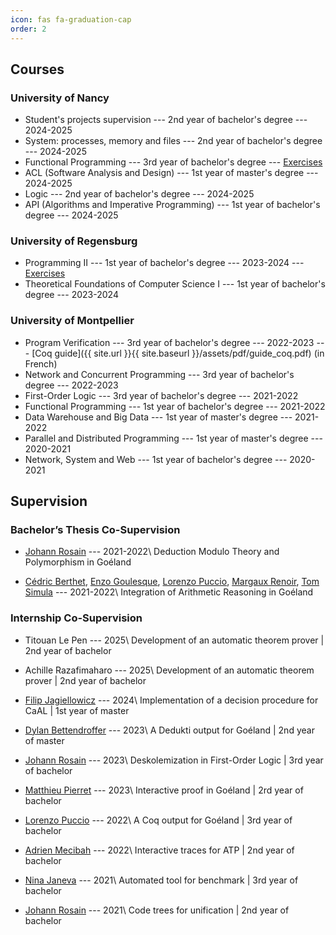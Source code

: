 ```yaml
---
icon: fas fa-graduation-cap
order: 2
---
```


##  Courses

### University of Nancy

* Student's projects supervision --- 2nd year of bachelor's degree  --- 2024-2025 
* System: processes, memory and files --- 2nd year of bachelor's degree --- 2024-2025
* Functional Programming --- 3rd year of bachelor's degree --- [Exercises](https://github.com/jcailler/programmation-fonctionnelle-ul)
* ACL (Software Analysis and Design) --- 1st year of master's degree --- 2024-2025
* Logic --- 2nd year of bachelor's degree --- 2024-2025
* API (Algorithms and Imperative Programming) --- 1st year of bachelor's degree --- 2024-2025

### University of Regensburg

* Programming II --- 1st year of bachelor's degree --- 2023-2024 --- [Exercises](https://github.com/ur-tcs) 
* Theoretical Foundations of Computer Science I --- 1st year of bachelor's degree --- 2023-2024


### University of Montpellier

* Program Verification --- 3rd year of bachelor's degree --- 2022-2023 --- [Coq guide]({{ site.url }}{{ site.baseurl }}/assets/pdf/guide_coq.pdf) (in French)
* Network and Concurrent Programming --- 3rd year of bachelor's degree --- 2022-2023
* First-Order Logic --- 3rd year of bachelor's degree --- 2021-2022
* Functional Programming --- 1st year of bachelor's degree --- 2021-2022
* Data Warehouse and Big Data --- 1st year of master's degree --- 2021-2022
* Parallel and Distributed Programming --- 1st year of master's degree --- 2020-2021
* Network, System and Web --- 1st year of bachelor's degree --- 2020-2021



## Supervision

### Bachelor’s Thesis Co-Supervision

* [Johann Rosain](https://perso.ens-lyon.fr/johann.rosain/) --- 2021-2022\\
Deduction Modulo Theory and Polymorphism in Goéland

* [Cédric Berthet](https://www.linkedin.com/in/c%C3%A9dric-cahuzac-a472ab188/), [Enzo Goulesque](https://www.linkedin.com/in/enzo-goulesque-1690a3284/), [Lorenzo Puccio](https://www.linkedin.com/in/lorenzo-puccio-bcs/), [Margaux Renoir](https://www.linkedin.com/in/margaux-renoir-244479220/), [Tom Simula](https://www.linkedin.com/in/tom-simula-5039b8193/) --- 2021-2022\\
Integration of Arithmetic Reasoning in Goéland

### Internship Co-Supervision

* Titouan Le Pen --- 2025\\
Development of an automatic theorem prover | 2nd year of bachelor

* Achille Razafimaharo --- 2025\\
Development of an automatic theorem prover | 2nd year of bachelor

* [Filip Jagiellowicz](https://www.linkedin.com/in/filip-jagie%C5%82%C5%82owicz-17a126160/) --- 2024\\
Implementation of a decision procedure for CaAL | 1st year of master

* [Dylan Bettendroffer](https://github.com/dym-dym) --- 2023\\
A Dedukti output for Goéland | 2nd year of master

* [Johann Rosain](https://perso.ens-lyon.fr/johann.rosain/) --- 2023\\
Deskolemization in First-Order Logic | 3rd year of bachelor

* [Matthieu Pierret](https://www.linkedin.com/in/matthieupierret/) --- 2023\\
Interactive proof in Goéland | 2rd year of bachelor

* [Lorenzo Puccio](https://www.linkedin.com/in/lorenzo-puccio-bcs/) --- 2022\\
A Coq output for Goéland | 3rd year of bachelor

* [Adrien Mecibah](https://www.linkedin.com/in/adrien-mecibah-4835aa200/) --- 2022\\
Interactive traces for ATP | 2nd year of bachelor

* [Nina Janeva](https://www.linkedin.com/in/nina-janeva-08b416146/) --- 2021\\
Automated tool for benchmark | 3rd year of bachelor

* [Johann Rosain](https://perso.ens-lyon.fr/johann.rosain/) --- 2021\\
Code trees for unification | 2nd year of bachelor